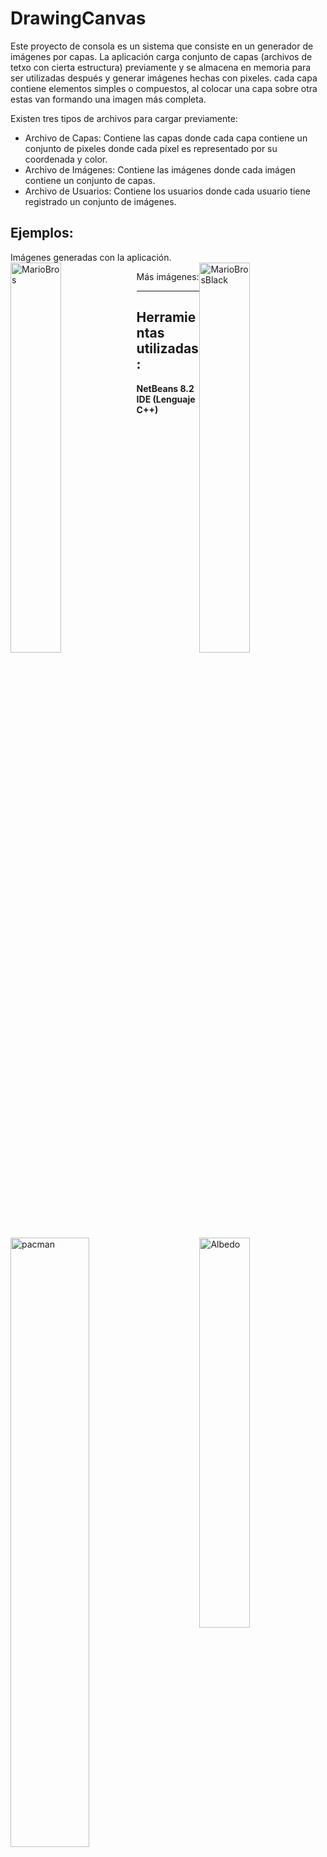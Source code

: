 # DrawingCanvas  
Este proyecto de consola es un sistema que consiste en un generador de imágenes por capas. La aplicación carga conjunto de capas (archivos de tetxo con cierta estructura) previamente y se almacena en memoria para ser utilizadas después y generar imágenes hechas con pixeles. cada capa contiene elementos simples o compuestos, al colocar una capa sobre otra estas van formando una imagen más completa.

Existen tres tipos de archivos para cargar previamente:  
* Archivo de Capas: Contiene las capas donde cada capa contiene un conjunto de pixeles donde cada píxel es representado por su coordenada y color.  
* Archivo de Imágenes: Contiene las imágenes donde cada imágen contiene un conjunto de capas.  
* Archivo de Usuarios: Contiene los usuarios donde cada usuario tiene registrado un conjunto de imágenes.

## Ejemplos:  
Imágenes generadas con la aplicación.  
<img style="float: left;" src="https://user-images.githubusercontent.com/65095924/125353099-5a18d400-e31f-11eb-8d69-5121195abeb9.png" alt="MarioBros" width="40%"/>
<img style="float: right;" src="https://user-images.githubusercontent.com/65095924/125353151-6a30b380-e31f-11eb-8f69-35d2ca02be06.png" alt="MarioBrosBlack" width="40%"/>  

Más imágenes: 
<img style="float: left;" src="https://user-images.githubusercontent.com/65095924/125353386-b976e400-e31f-11eb-8cb1-a84d7a519cf2.png" alt="pacman" width="50%"/>
<img style="float: right;"  src="https://user-images.githubusercontent.com/65095924/125353745-2c805a80-e320-11eb-9397-e55a47bb3544.png" alt="Albedo" width="40%"/>
___
## Herramientas utilizadas:  
**NetBeans 8.2 IDE (Lenguaje C++)**
